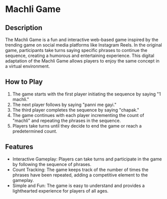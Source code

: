 # Machli Game

## Description
The Machli Game is a fun and interactive web-based game inspired by the trending game on social media platforms like Instagram Reels. In the original game, participants take turns saying specific phrases to continue the sequence, creating a humorous and entertaining experience. This digital adaptation of the Machli Game allows players to enjoy the same concept in a virtual environment.

## How to Play
1. The game starts with the first player initiating the sequence by saying "1 machli."
2. The next player follows by saying "panni me gayi."
3. The third player completes the sequence by saying "chapak."
4. The game continues with each player incrementing the count of "machli" and repeating the phrases in the sequence.
5. Players take turns until they decide to end the game or reach a predetermined count.

## Features
- Interactive Gameplay: Players can take turns and participate in the game by following the sequence of phrases.
- Count Tracking: The game keeps track of the number of times the phrases have been repeated, adding a competitive element to the gameplay.
- Simple and Fun: The game is easy to understand and provides a lighthearted experience for players of all ages.
